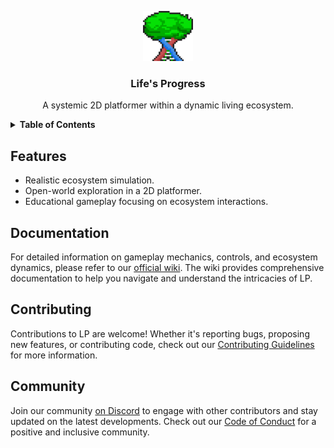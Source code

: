 <p align="center">
    <img src="/logo.png" alt="Logo" width="80" height="80">
  </a>

  <h3 align="center">Life's Progress</h3>

  <p align="center">
    A systemic 2D platformer within a dynamic living ecosystem.
  </p>
</p>

<details>
    <summary> <strong> Table of Contents </strong> </summary>

- [Features](#features)
- [Documentation](#documentation)
- [Contributing](#contributing)
- [Community](#community)
</details>

## Features

- Realistic ecosystem simulation.
- Open-world exploration in a 2D platformer.
- Educational gameplay focusing on ecosystem interactions.

## Documentation

For detailed information on gameplay mechanics, controls, and ecosystem dynamics, please refer to our [official wiki](https://wiki.lifesprogress.com/). The wiki provides comprehensive documentation to help you navigate and understand the intricacies of LP.

## Contributing

Contributions to LP are welcome! Whether it's reporting bugs, proposing new features, or contributing code, check out our [Contributing Guidelines](.github/contributing.md) for more information.

## Community

Join our community [on Discord](https://discord.gg/u2J25aGy8c) to engage with other contributors and stay updated on the latest developments. Check out our [Code of Conduct](.github/code_of_conduct.md) for a positive and inclusive community.
